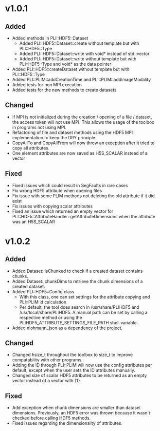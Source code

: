 # v1.0.1
## Added
- Added methods in PLI::HDF5::Dataset
    - Added PLI::HDF5::Dataset::create without template but with PLI::HDF5::Type
    - Added PLI::HDF5::Dataset::write with void* instead of std::vector<T>
    - Added PLI::HDF5::Dataset::write without template but with PLI::HDF5::Type and void* as the data pointer
- Added PLI::HDF5::createDataset without template but with PLI::HDF5::Type
- Added PLI::PLIM::addCreationTime and PLI::PLIM::addImageModality
- Added tests for non MPI execution
- Added tests for the new methods to create datasets

## Changed
- If MPI is not initialized during the creation / opening of a file / dataset, the access token will not use MPI. This allows the usage of the toolbox in programs not using MPI.
- Refactoring of file and dataset methods using the HDF5 MPI implementation to keep the DRY principle.
- CopyAllTo and CopyAllFrom will now throw an exception after it tried to copy all attributes.
- One element attributes are now saved as H5S_SCALAR instead of a vector

## Fixed
- Fixed issues which could result in SegFaults in rare cases
- Fix wrong HDF5 attribute when opening files
- Fix issue with some PLIM methods not deleting the old attribute if it did exist
- Fix issues with copying scalar attributes
- Fixed an issue which returned an empty vector for PLI::HDF5::AttributeHandler::getAttributeDimensions when the attribute was an H5S_SCALAR

# v1.0.2
## Added
- Added Dataset::isChunked to check if a created dataset contains chunks.
- Added Dataset::chunkDims to retrieve the chunk dimensions of a created dataset.
- Added PLI::HDF5::Config class
    - With this class, one can set settings for the attribute copying and PLI::PLIM id calculation.
    - Per default, the tool does search in /usr/share/PLIHDF5 and /usr/local/share/PLIHDF5. A manual path can be set by calling a respective method or using the PLIHDF5_ATTRIBUTE_SETTINGS_FILE_PATH shell variable.
- Added nlohmann_json as a dependency of the project.

## Changed
- Changed hsize_t throughout the toolbox to size_t to improve compatability with other programs.
- Adding the ID through PLI::PLIM will now use the config attributes per default, except when the user sets the ID attributes manually.
- Changed size of scalar HDF5 attributes to be returned as an empty vector instead of a vector with {1}

## Fixed
- Add exception when chunk dimensions are smaller than dataset dimensions. Previously, an HDF5 error was thrown because it wasn't checked before calling HDF5 methods.
- Fixed issues regarding the dimensionality of attributes.
